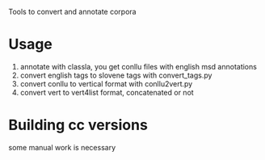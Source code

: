 Tools to convert and annotate corpora

# Usage

1. annotate with classla, you get conllu files with english msd annotations
2. convert english tags to slovene tags with convert_tags.py
3. convert conllu to vertical format with conllu2vert.py
4. convert vert to vert4list format, concatenated or not

# Building cc versions
some manual work is necessary